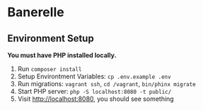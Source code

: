 # Banerelle

## Environment Setup

**You must have PHP installed locally.**
  
1. Run `composer install`
2. Setup Environtment Variables: `cp .env.example .env`
3. Run migrations: `vagrant ssh`, `cd /vagrant`, `bin/phinx migrate`
4. Start PHP server: `php -S localhost:8080 -t public/`
5. Visit [http://localhost:8080](http://localhost:8080), you should see something

